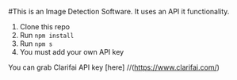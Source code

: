 #This is an Image Detection Software.
It uses an API it functionality.

1. Clone this repo
2. Run `npm install`
3. Run `npm s`
4. You must add your own API key 

You can grab Clarifai API key [here] 
//(https://www.clarifai.com/)

